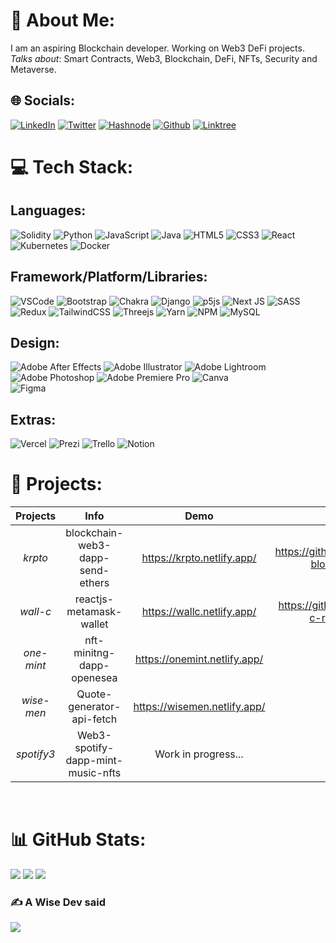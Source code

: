 # 💫 About Me:
I am an aspiring Blockchain developer. Working on Web3 DeFi projects. <br>
_Talks about_: Smart Contracts, Web3, Blockchain, DeFi, NFTs, Security and Metaverse.<br>


## 🌐 Socials:

[![LinkedIn](https://img.shields.io/badge/LinkedIn-0077B5?style=for-the-badge&logo=linkedin&logoColor=white)](https://linkedin.com/in/https://www.linkedin.com/in/manav-paul/) 
[![Twitter](https://img.shields.io/badge/Twitter-1DA1F2?style=for-the-badge&logo=twitter&logoColor=white)](https://twitter.com/https://twitter.com/themanavpaul) 
[![Hashnode](https://img.shields.io/badge/Hashnode-2962FF?style=for-the-badge&logo=hashnode&logoColor=white)](https://manavpaul.hashnode.dev/)
[![Github](https://img.shields.io/badge/GitHub-100000?style=for-the-badge&logo=github&logoColor=white)](https://github.com/themanavpaul)
[![Linktree](https://img.shields.io/badge/linktree-66BFBF?style=for-the-badge&logo=linktree&logoColor=white)](https://linktr.ee/themanavpaul)

# 💻 Tech Stack:

## Languages:

![Solidity](https://img.shields.io/badge/Solidity-%23363636.svg?style=for-the-badge&logo=solidity&logoColor=white) 
![Python](https://img.shields.io/badge/python-3670A0?style=for-the-badge&logo=python&logoColor=ffdd54) 
![JavaScript](https://img.shields.io/badge/javascript-%23323330.svg?style=for-the-badge&logo=javascript&logoColor=%23F7DF1E) 
![Java](https://img.shields.io/badge/java-%23ED8B00.svg?style=for-the-badge&logo=java&logoColor=white) 
![HTML5](https://img.shields.io/badge/html5-%23E34F26.svg?style=for-the-badge&logo=html5&logoColor=white) 
![CSS3](https://img.shields.io/badge/css3-%231572B6.svg?style=for-the-badge&logo=css3&logoColor=white) 
![React](https://img.shields.io/badge/react-%2320232a.svg?style=for-the-badge&logo=react&logoColor=%2361DAFB) 
![Kubernetes](https://img.shields.io/badge/kubernetes-%23326ce5.svg?style=for-the-badge&logo=kubernetes&logoColor=white) 
![Docker](https://img.shields.io/badge/docker-%230db7ed.svg?style=for-the-badge&logo=docker&logoColor=white) 

## Framework/Platform/Libraries:

![VSCode](https://img.shields.io/badge/VSCode-0078D4?style=for-the-badge&logo=visual%20studio%20code&logoColor=white)
![Bootstrap](https://img.shields.io/badge/bootstrap-%23563D7C.svg?style=for-the-badge&logo=bootstrap&logoColor=white) 
![Chakra](https://img.shields.io/badge/chakra-%234ED1C5.svg?style=for-the-badge&logo=chakraui&logoColor=white) 
![Django](https://img.shields.io/badge/django-%23092E20.svg?style=for-the-badge&logo=django&logoColor=white) 
![p5js](https://img.shields.io/badge/p5.js-ED225D?style=for-the-badge&logo=p5.js&logoColor=FFFFFF) 
![Next JS](https://img.shields.io/badge/Next-black?style=for-the-badge&logo=next.js&logoColor=white) 
![SASS](https://img.shields.io/badge/SASS-hotpink.svg?style=for-the-badge&logo=SASS&logoColor=white) 
![Redux](https://img.shields.io/badge/redux-%23593d88.svg?style=for-the-badge&logo=redux&logoColor=white) 
![TailwindCSS](https://img.shields.io/badge/tailwindcss-%2338B2AC.svg?style=for-the-badge&logo=tailwind-css&logoColor=white) 
![Threejs](https://img.shields.io/badge/threejs-black?style=for-the-badge&logo=three.js&logoColor=white) 
![Yarn](https://img.shields.io/badge/yarn-%232C8EBB.svg?style=for-the-badge&logo=yarn&logoColor=white) 
![NPM](https://img.shields.io/badge/NPM-%23000000.svg?style=for-the-badge&logo=npm&logoColor=white) 
![MySQL](https://img.shields.io/badge/mysql-%2300f.svg?style=for-the-badge&logo=mysql&logoColor=white) 

## Design:
![Adobe After Effects](https://img.shields.io/badge/Adobe%20After%20Effects-9999FF.svg?style=for-the-badge&logo=Adobe%20After%20Effects&logoColor=white) 
![Adobe Illustrator](https://img.shields.io/badge/adobeillustrator-%23FF9A00.svg?style=for-the-badge&logo=adobeillustrator&logoColor=white) 
![Adobe Lightroom](https://img.shields.io/badge/Adobe%20Lightroom-31A8FF.svg?style=for-the-badge&logo=Adobe%20Lightroom&logoColor=white) 
![Adobe Photoshop](https://img.shields.io/badge/adobephotoshop-%2331A8FF.svg?style=for-the-badge&logo=adobephotoshop&logoColor=white) 
![Adobe Premiere Pro](https://img.shields.io/badge/Adobe%20Premiere%20Pro-9999FF.svg?style=for-the-badge&logo=Adobe%20Premiere%20Pro&logoColor=white) 
![Canva](https://img.shields.io/badge/Canva-%2300C4CC.svg?style=for-the-badge&logo=Canva&logoColor=white) 	
![Figma](https://img.shields.io/badge/figma-%23F24E1E.svg?style=for-the-badge&logo=figma&logoColor=white) 


## Extras:

![Vercel](https://img.shields.io/badge/vercel-%23000000.svg?style=for-the-badge&logo=vercel&logoColor=white) 
![Prezi](https://img.shields.io/badge/Prezi-%23000000.svg?style=for-the-badge&logo=Prezi&logoColor=white) 
![Trello](https://img.shields.io/badge/Trello-%23000000.svg?style=for-the-badge&logo=Trello&logoColor=white) 
![Notion](https://img.shields.io/badge/Notion-%23000000.svg?style=for-the-badge&logo=notion&logoColor=white)

# 🎀 Projects:

| **Projects** 	|              **Info**             	|           **Demo**           	|                           **Repo**                          	|
|:------------:	|:---------------------------------:	|:----------------------------:	|:-----------------------------------------------------------:	|
| _krpto_      	| blockchain-web3-dapp-send-ethers  	| https://krpto.netlify.app/   	| https://github.com/themanavpaul/krpto-blockhchain-web3-dapp 	|
| _wall-c_     	| reactjs-metamask-wallet           	| https://wallc.netlify.app/   	| https://github.com/themanavpaul/wall-c-reactjs-and-metamask 	|
| _one-mint_   	| nft-minitng-dapp-openesea         	| https://onemint.netlify.app/ 	| Updating Soon                                               	|
| _wise-men_   	| Quote-generator-api-fetch         	| https://wisemen.netlify.app/ 	| Updating Soon                                               	|
| _spotify3_   	| Web3-spotify-dapp-mint-music-nfts 	| Work in progress...         	| Updating Soon                                               	|
<br>

# 📊 GitHub Stats:
![](https://github-readme-stats.vercel.app/api?username=themanavpaul&theme=dark&hide_border=false&include_all_commits=false&count_private=false)
![](https://github-readme-streak-stats.herokuapp.com/?user=themanavpaul&theme=dark&hide_border=false) 
![](https://github-readme-stats.vercel.app/api/top-langs/?username=themanavpaul&theme=dark&hide_border=false&include_all_commits=false&count_private=false&layout=compact)

### ✍️ A Wise Dev said
![](https://quotes-github-readme.vercel.app/api?type=horizontal&theme=radical)
